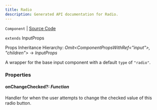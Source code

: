 ```yaml
---
title: Radio
description: Generated API documentation for Radio.
---
```


`Component` | [Source Code](https://github.com/mrCamelCode/jtjs/blob/ddfaeb1a2c9bf793372bb41076f65f452b124091/libs/react/lib/components/input/base/Radio.tsx#L15)

`extends` InputProps

Props Inheritance Hierarchy: _Omit<ComponentPropsWithRef<"input">, "children">_ -> _InputProps_

A wrapper for the base input component with a default `type` of `"radio"`.

### Properties

#### onChangeChecked?: _Function_

Handler for when the user attempts to change the checked value of this radio button.